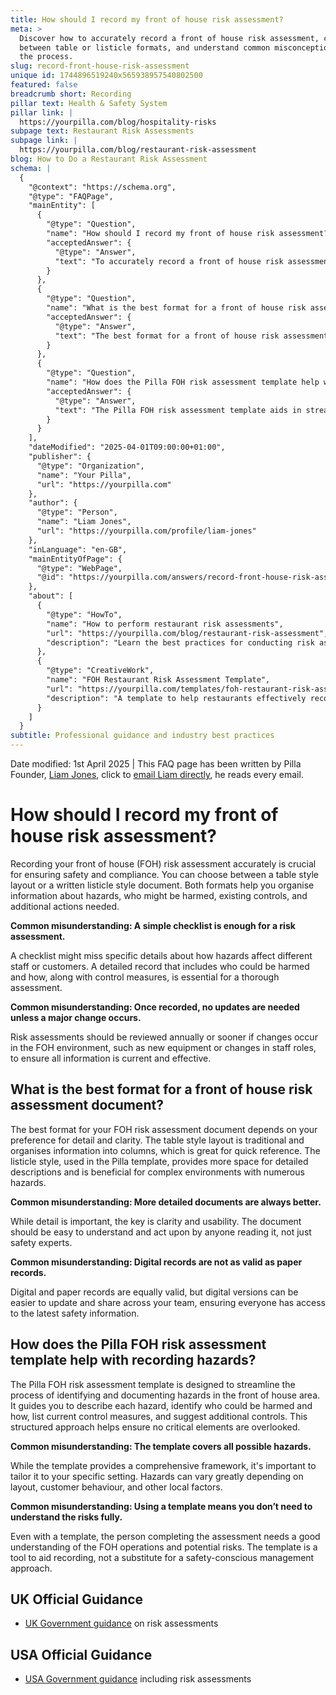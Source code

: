 ```yaml
---
title: How should I record my front of house risk assessment?
meta: >
  Discover how to accurately record a front of house risk assessment, choose
  between table or listicle formats, and understand common misconceptions about
  the process.
slug: record-front-house-risk-assessment
unique id: 1744896519240x565938957540802500
featured: false
breadcrumb short: Recording
pillar text: Health & Safety System
pillar link: |
  https://yourpilla.com/blog/hospitality-risks
subpage text: Restaurant Risk Assessments
subpage link: |
  https://yourpilla.com/blog/restaurant-risk-assessment
blog: How to Do a Restaurant Risk Assessment
schema: |
  {
    "@context": "https://schema.org",
    "@type": "FAQPage",
    "mainEntity": [
      {
        "@type": "Question",
        "name": "How should I record my front of house risk assessment?",
        "acceptedAnswer": {
          "@type": "Answer",
          "text": "To accurately record a front of house risk assessment, choose between a table style layout or a listicle style document. Both formats help organise information about hazards, affected individuals, existing controls, and required additional actions. Risk assessments should be regularly updated, at least annually, or when significant changes occur in the environment. This ensures assessments are always current and effective."
        }
      },
      {
        "@type": "Question",
        "name": "What is the best format for a front of house risk assessment document?",
        "acceptedAnswer": {
          "@type": "Answer",
          "text": "The best format for a front of house risk assessment document depends on your preference. A table style layout provides quick reference points and organises information into columns. A listicle style offers more space for detailed descriptions, beneficial for complex environments. Regardless of format, clarity and usability are key to ensure the document is actionable by all readers."
        }
      },
      {
        "@type": "Question",
        "name": "How does the Pilla FOH risk assessment template help with recording hazards?",
        "acceptedAnswer": {
          "@type": "Answer",
          "text": "The Pilla FOH risk assessment template aids in streamlining the hazard identification and documentation process. It provides structured guidance to describe each hazard, identify who could be harmed and how, list current control measures, and suggest additional controls, ensuring no critical elements are missed."
        }
      }
    ],
    "dateModified": "2025-04-01T09:00:00+01:00",
    "publisher": {
      "@type": "Organization",
      "name": "Your Pilla",
      "url": "https://yourpilla.com"
    },
    "author": {
      "@type": "Person",
      "name": "Liam Jones",
      "url": "https://yourpilla.com/profile/liam-jones"
    },
    "inLanguage": "en-GB",
    "mainEntityOfPage": {
      "@type": "WebPage",
      "@id": "https://yourpilla.com/answers/record-front-house-risk-assessment"
    },
    "about": [
      {
        "@type": "HowTo",
        "name": "How to perform restaurant risk assessments",
        "url": "https://yourpilla.com/blog/restaurant-risk-assessment",
        "description": "Learn the best practices for conducting risk assessments in a restaurant setting to enhance safety and compliance."
      },
      {
        "@type": "CreativeWork",
        "name": "FOH Restaurant Risk Assessment Template",
        "url": "https://yourpilla.com/templates/foh-restaurant-risk-assessment",
        "description": "A template to help restaurants effectively record and manage hazards in the front of house area, ensuring all necessary safety measures are in place."
      }
    ]
  }
subtitle: Professional guidance and industry best practices
---
```


Date modified: 1st April 2025 | This FAQ page has been written by Pilla Founder, [Liam Jones](https://yourpilla.com/profile/liam-jones), click to [email Liam directly](https://mailto:liam@yourpilla.com), he reads every email.

# How should I record my front of house risk assessment?

Recording your front of house (FOH) risk assessment accurately is crucial for ensuring safety and compliance. You can choose between a table style layout or a written listicle style document. Both formats help you organise information about hazards, who might be harmed, existing controls, and additional actions needed.

**Common misunderstanding: A simple checklist is enough for a risk assessment.**

A checklist might miss specific details about how hazards affect different staff or customers. A detailed record that includes who could be harmed and how, along with control measures, is essential for a thorough assessment.

**Common misunderstanding: Once recorded, no updates are needed unless a major change occurs.**

Risk assessments should be reviewed annually or sooner if changes occur in the FOH environment, such as new equipment or changes in staff roles, to ensure all information is current and effective.

## What is the best format for a front of house risk assessment document?

The best format for your FOH risk assessment document depends on your preference for detail and clarity. The table style layout is traditional and organises information into columns, which is great for quick reference. The listicle style, used in the Pilla template, provides more space for detailed descriptions and is beneficial for complex environments with numerous hazards.

**Common misunderstanding: More detailed documents are always better.**

While detail is important, the key is clarity and usability. The document should be easy to understand and act upon by anyone reading it, not just safety experts.

**Common misunderstanding: Digital records are not as valid as paper records.**

Digital and paper records are equally valid, but digital versions can be easier to update and share across your team, ensuring everyone has access to the latest safety information.

## How does the Pilla FOH risk assessment template help with recording hazards?

The Pilla FOH risk assessment template is designed to streamline the process of identifying and documenting hazards in the front of house area. It guides you to describe each hazard, identify who could be harmed and how, list current control measures, and suggest additional controls. This structured approach helps ensure no critical elements are overlooked.

**Common misunderstanding: The template covers all possible hazards.**

While the template provides a comprehensive framework, it's important to tailor it to your specific setting. Hazards can vary greatly depending on layout, customer behaviour, and other local factors.

**Common misunderstanding: Using a template means you don’t need to understand the risks fully.**

Even with a template, the person completing the assessment needs a good understanding of the FOH operations and potential risks. The template is a tool to aid recording, not a substitute for a safety-conscious management approach.

## UK Official Guidance

-   [UK Government guidance](https://www.hse.gov.uk/catering/risk.htm) on risk assessments

## USA Official Guidance

-   [USA Government guidance](https://www.fda.gov/regulatory-information/search-fda-guidance-documents/draft-guidance-industry-hazard-analysis-and-risk-based-preventive-controls-human-food) including risk assessments
